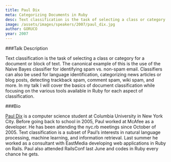 ```yaml
---
title: Paul Dix
meta: Categorizing Documents in Ruby
desc: Text classification is the task of selecting a class or category for a document or block of text. The canonical example of this is the use of the Naive Bayes classifier for identifying spam vs. non-spam email. Classifiers can also be used for language identification, categorizing news articles or blog posts, detecting trackback spam, comment spam, wiki spam, and more. In my talk I will cover the basics of document classification while focusing on the various tools available in Ruby for each aspect of classification.
image: /assets/images/speakers/2007/paul_dix.jpg
author: GORUCO
year: 2007
---
```


###Talk Description

Text classification is the task of selecting a class or category for a document or block of text. The canonical example of this is the use of the Naive Bayes classifier for identifying spam vs. non-spam email. Classifiers can also be used for language identification, categorizing news articles or blog posts, detecting trackback spam, comment spam, wiki spam, and more. In my talk I will cover the basics of document classification while focusing on the various tools available in Ruby for each aspect of classification.

###Bio

[Paul Dix](http://www.pauldix.net) is a computer science student at Columbia University in New York City. Before going back to school in 2005, Paul worked at McAfee as a developer. He has been attending the nyc.rb meetings since October of 2005. Text classification is a subset of Paul’s interests in natural language processing, machine learning, and information retrieval. Last summer he worked as a consultant with EastMedia developing web applications in Ruby on Rails. Paul also attended RailsConf last June and codes in Ruby every chance he gets.

